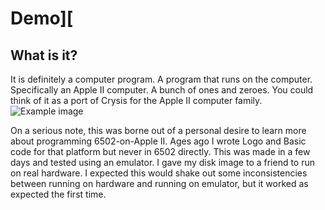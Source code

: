 # Demo][

## What is it?
It is definitely a computer program. A program that runs on the computer. Specifically an Apple II computer. A bunch of ones and zeroes. You could think of it as a port of Crysis for the Apple II computer family.
![Example image](https://raw.githubusercontent.com/clandrew/gfx2/master/Images/Fanart.png "Example image")

On a serious note, this was borne out of a personal desire to learn more about programming 6502-on-Apple II. Ages ago I wrote Logo and Basic code for that platform but never in 6502 directly. This was made in a few days and tested using an emulator. I gave my disk image to a friend to run on real hardware. I expected this would shake out some inconsistencies between running on hardware and running on emulator, but it worked as expected the first time.
